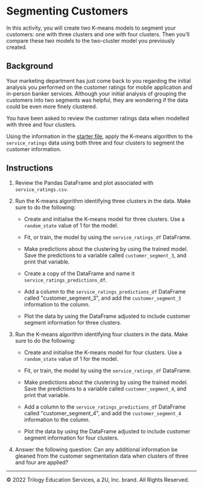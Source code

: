 # Segmenting Customers

In this activity, you will create two K-means models to segment your customers: one with three clusters and one with four clusters. Then you’ll compare these two models to the two-cluster model you previously created.

## Background

Your marketing department has just come back to you regarding the initial analysis you performed on the customer ratings for mobile application and in-person banker services. Although your initial analysis of grouping the customers into two segments was helpful, they are wondering if the data could be even more finely clustered.

You have been asked to review the customer ratings data when modelled with three and four clusters.

Using the information in the [starter file](Unsolved/segmenting_customers.ipynb), apply the K-means algorithm to the `service_ratings` data using both three and four clusters to segment the customer information.

## Instructions

1. Review the Pandas DataFrame and plot associated with `service_ratings.csv`.

2. Run the K-means algorithm identifying three clusters in the data. Make sure to do the following:

   * Create and initialise the K-means model for three clusters. Use a `random_state` value of 1 for the model.

   * Fit, or train, the model by using the `service_ratings_df` DataFrame.

   * Make predictions about the clustering by using the trained model. Save the predictions to a variable called `customer_segment_3`, and print that variable.

   * Create a copy of the DataFrame and name it `service_ratings_predictions_df`.

   * Add a column to the `service_ratings_predictions_df` DataFrame called "customer_segment_3", and add the `customer_segment_3` information to the column.

   * Plot the data by using the DataFrame adjusted to include customer segment information for three clusters.

3. Run the K-means algorithm identifying four clusters in the data. Make sure to do the following:

   * Create and initialise the K-means model for four clusters. Use a `random_state` value of 1 for the model.

   * Fit, or train, the model by using the `service_ratings_df` DataFrame.

   * Make predictions about the clustering by using the trained model. Save the predictions to a variable called `customer_segment_4`, and print that variable.

   * Add a column to the `service_ratings_predictions_df` DataFrame called "customer_segment_4", and add the `customer_segment_4` information to the column.

   * Plot the data by using the DataFrame adjusted to include customer segment information for four clusters.

4. Answer the following question: Can any additional information be gleaned from the customer segmentation data when clusters of three and four are applied?

---

© 2022 Trilogy Education Services, a 2U, Inc. brand. All Rights Reserved.
